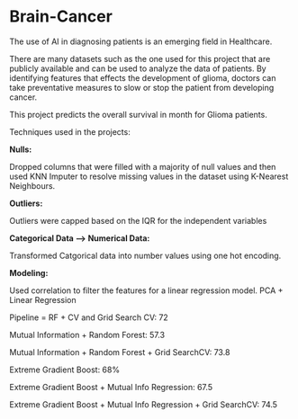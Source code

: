 # Brain-Cancer

The use of AI in diagnosing patients is an emerging field in Healthcare.

There are many datasets such as the one used for this project that are publicly available and can be used to analyze the data of patients.
By identifying features that effects the development of glioma, doctors can take preventative measures to slow or stop the patient from developing cancer. 

This project predicts the overall survival in month for Glioma patients.

Techniques used in the projects:

**Nulls:**

Dropped columns that were filled with a majority of null values and then used KNN Imputer to resolve missing values in the dataset using K-Nearest Neighbours.

**Outliers:**

Outliers were capped based on the IQR for the independent variables

**Categorical Data --> Numerical Data:** 

Transformed Catgorical data into number values using one hot encoding. 

**Modeling:**

Used correlation to filter the features for a linear regression model.
PCA + Linear Regression

Pipeline = RF + CV and Grid Search CV: 72

Mutual Information + Random Forest: 57.3

Mutual Information + Random Forest + Grid SearchCV: 73.8

Extreme Gradient Boost: 68%

Extreme Gradient Boost + Mutual Info Regression: 67.5

Extreme Gradient Boost + Mutual Info Regression + Grid SearchCV: 74.5
